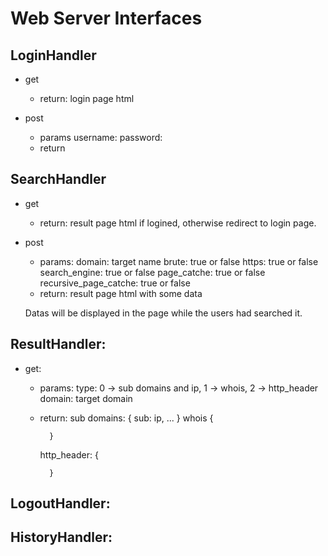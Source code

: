 # Web Server Interfaces

## LoginHandler

- get
    - return: login page html

- post
    - params
        username:
        password:
    - return



## SearchHandler

- get
    - return: result page html if logined, otherwise redirect to login page.

- post
    - params:
        domain: target name
        brute: true or false
        https: true or false
        search_engine: true or false
        page_catche: true or false
        recursive_page_catche: true or false
    - return: result page html with some data

    Datas will be displayed in the page while the users had searched it.


## ResultHandler:

- get:
    - params:
        type: 0 -> sub domains and ip, 1 -> whois, 2 -> http_header
        domain: target domain
    - return:
        sub domains:
            {
                sub: ip,
                ...
            }
        whois
            {

            }
        http_header:
            {

            }


## LogoutHandler:


## HistoryHandler:
